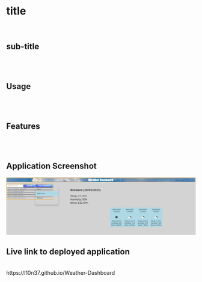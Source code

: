 # title
<br />

## sub-title
<br />

<br />

## Usage
<br />

<br />

## Features
<br />

<br />

## Application Screenshot

<p align="center">
  <img src=assets/images/Screenshot.png>
</p>

## Live link to deployed application
<br />
https://l10n37.github.io/Weather-Dashboard

